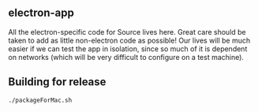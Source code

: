 ## electron-app

All the electron-specific code for Source lives here. Great care should be taken to add as little
non-electron code as possible! Our lives will be much easier if we can test the app in isolation,
since so much of it is dependent on networks (which will be very difficult to configure on a test
machine).

## Building for release

```sh
./packageForMac.sh
```
